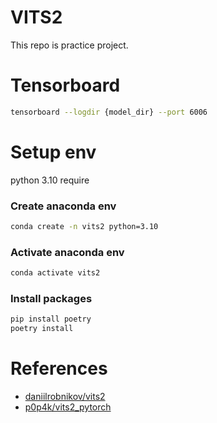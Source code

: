 # VITS2
This repo is practice project.

# Tensorboard
```bash
tensorboard --logdir {model_dir} --port 6006
```

# Setup env

python 3.10 require


### Create anaconda env
```bash
conda create -n vits2 python=3.10
```

### Activate anaconda env
```bash
conda activate vits2
```

### Install packages
```bash
pip install poetry
poetry install
```


# References
- [daniilrobnikov/vits2](https://github.com/daniilrobnikov/vits2)
- [p0p4k/vits2_pytorch](https://github.com/p0p4k/vits2_pytorch)